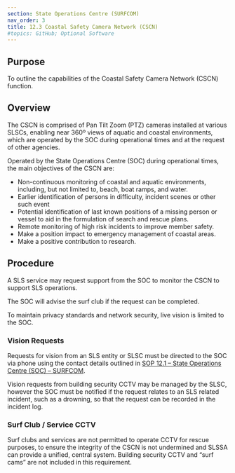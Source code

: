 ```yaml
---
section: State Operations Centre (SURFCOM)
nav_order: 3
title: 12.3 Coastal Safety Camera Network (CSCN)
#topics: GitHub; Optional Software
---
```



## Purpose

To outline the capabilities of the Coastal Safety Camera Network (CSCN) function.

## Overview

The CSCN is comprised of Pan Tilt Zoom (PTZ) cameras installed at various SLSCs, enabling near 360º views of aquatic and coastal environments, which are operated by the SOC during operational times and at the request of other agencies.

Operated by the State Operations Centre (SOC) during operational times, the main objectives of the CSCN are:

- Non-continuous monitoring of coastal and aquatic environments, including, but not limited to, beach, boat ramps, and water.
- Earlier identification of persons in difficulty, incident scenes or other such event
- Potential identification of last known positions of a missing person or vessel to aid in the formulation of search and rescue plans.
- Remote monitoring of high risk incidents to improve member safety.
- Make a position impact to emergency management of coastal areas.
- Make a positive contribution to research.

## Procedure

A SLS service may request support from the SOC to monitor the CSCN to support SLS operations.

The SOC will advise the surf club if the request can be completed.

To maintain privacy standards and network security, live vision is limited to the SOC.

### Vision Requests

Requests for vision from an SLS entity or SLSC must be directed to the SOC via phone using the contact details outlined in [SOP 12.1 – State Operations Centre (SOC) – SURFCOM](12.1-state-operations-centre-soc-surfcom).

Vision requests from building security CCTV may be managed by the SLSC, however the SOC must be notified if the request relates to an SLS related incident, such as a drowning, so that the request can be recorded in the incident log.

### Surf Club / Service CCTV

Surf clubs and services are not permitted to operate CCTV for rescue purposes, to ensure the integrity of the CSCN is not undermined and SLSSA can provide a unified, central system. Building security CCTV and “surf cams” are not included in this requirement.